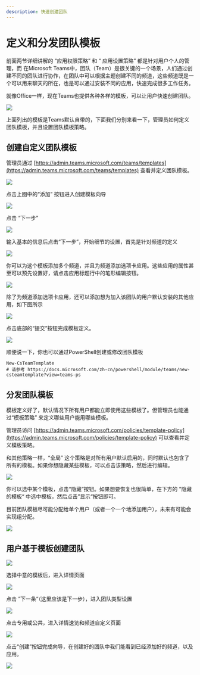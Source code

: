 ```yaml
---
description: 快速创建团队
---
```


# 定义和分发团队模板

前面两节详细讲解的 “应用权限策略” 和 “ 应用设置策略” 都是针对用户个人的管理，而 在Microsoft Teams中，团队（Team）是很关键的一个场景，人们通过创建不同的团队进行协作，在团队中可以根据主题创建不同的频道，这些频道既是一个可以用来聊天的所在，也是可以通过安装不同的应用，快速完成很多工作任务。

就像Office一样，现在Teams也提供各种各样的模板，可以让用户快速创建团队。

![](../.gitbook/assets/tu-pian-%20%28226%29.png)

上面列出的模板是Teams默认自带的，下面我们分别来看一下，管理员如何定义团队模板，并且设置团队模板策略。

## 创建自定义团队模板

管理员通过 [https://admin.teams.microsoft.com/teams/templates](https://admin.teams.microsoft.com/teams/templates) 查看并定义团队模板。

![](../.gitbook/assets/tu-pian-%20%28218%29.png)

点击上图中的“添加” 按钮进入创建模板向导

![](../.gitbook/assets/tu-pian-%20%28227%29.png)

点击 “下一步”

![](../.gitbook/assets/tu-pian-%20%28215%29.png)

输入基本的信息后点击“下一步”，开始细节的设置，首先是针对频道的定义

![](../.gitbook/assets/tu-pian-%20%28229%29.png)

你可以为这个模板添加多个频道，并且为频道添加选项卡应用。这些应用的属性甚至可以预先设置好，请点击应用标题行中的笔形编辑按钮。

![](../.gitbook/assets/tu-pian-%20%28237%29.png)

除了为频道添加选项卡应用，还可以添加想为加入该团队的用户默认安装的其他应用，如下图所示

![](../.gitbook/assets/tu-pian-%20%28202%29.png)

点击底部的“提交”按钮完成模板定义。

![](../.gitbook/assets/tu-pian-%20%28217%29.png)

顺便说一下，你也可以通过PowerShell创建或修改团队模板

```text
New-CsTeamTemplate
# 请参考 https://docs.microsoft.com/zh-cn/powershell/module/teams/new-csteamtemplate?view=teams-ps
```

## 分发团队模板

模板定义好了，默认情况下所有用户都能立即使用这些模板了。但管理员也能通过“模板策略” 来定义哪些用户能用哪些模板。

管理员访问 [https://admin.teams.microsoft.com/policies/template-policy](https://admin.teams.microsoft.com/policies/template-policy) 可以查看并定义模板策略。

和其他策略一样，“全局” 这个策略是对所有用户默认启用的，同时默认也包含了所有的模板。如果你想隐藏某些模板，可以点击该策略，然后进行编辑。

![](../.gitbook/assets/tu-pian-%20%28228%29.png)

你可以选中某个模板，点击“隐藏”按钮。如果想要恢复也很简单，在下方的 ”隐藏的模板“ 中选中模板，然后点击”显示“按钮即可。

目前团队模板尽可能分配给单个用户（或者一个一个地添加用户），未来有可能会实现组分配。

![](../.gitbook/assets/tu-pian-%20%28235%29.png)

## 用户基于模板创建团队

![](../.gitbook/assets/tu-pian-%20%28211%29.png)

选择中意的模板后，进入详情页面

![](../.gitbook/assets/tu-pian-%20%28236%29.png)

点击 ”下一条“（这里应该是下一步），进入团队类型设置

![](../.gitbook/assets/tu-pian-%20%28222%29.png)

点击专用或公共，进入详情速览和频道自定义页面

![](../.gitbook/assets/tu-pian-%20%28233%29.png)

点击“创建”按钮完成向导，在创建好的团队中我们能看到已经添加好的频道，以及应用。

![](../.gitbook/assets/tu-pian-%20%28199%29.png)









